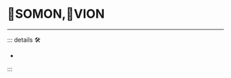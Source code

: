 # 🔷SOMON,🔻VION

---

<!-- =================================================== -->
<!-- =================================================== -->
<!-- =================================================== -->
<!-- =================================================== -->
<!-- =================================================== -->
::: details 🛠

-

:::